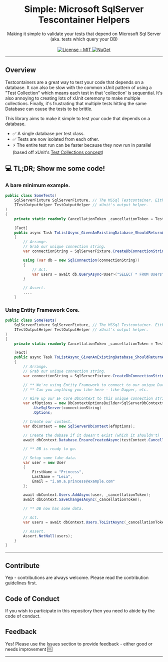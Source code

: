 <h1 align="center">Simple: Microsoft SqlServer Tescontainer Helpers</h1>

<div align="center">
  Making it simple to validate your tests that depend on Microsoft Sql Server (aka. tests which query your DB)
</div>

<br />

<div align="center">
    <!-- License -->
    <a href="https://choosealicense.com/licenses/mit/">
    <img src="https://img.shields.io/badge/License-MIT-blue.svg?style=flat-square" alt="License - MIT" />
    </a>
    <!-- NuGet -->
    <a href="https://www.nuget.org/packages/WorldDomination.SimpleTestcontainers.MsSql/">
    <img src="https://buildstats.info/nuget/WorldDomination.SimpleTestcontainers.MsSql" alt="NuGet" />
    </a>
</div>


---
## Overview

Testcontainers are a great way to test your code that depends on a database.
It can also be slow with the common xUnit pattern of using a "Test Collection" which means each test in that 'collection' is sequential.
It's also annoying to creating lots of xUnit ceremony to make multiple collections.
Finally, it's frustrating that multiple tests hitting the same Database can cause the tests to be brittle.

This library aims to make it simple to test your code that depends on a database.

- ✅ A single database per test class.
- ✅ Tests are now isolated from each other.
- ⚡ The entire test run can be faster because they now run in parallel (based off xUnit's [Test Collections concept](https://xunit.net/docs/running-tests-in-parallel#parallelism-in-test-frameworks))

## 💻 TL;DR; Show me some code!

### A bare minimum example.
```csharp
public class SomeTests(
    SqlServerFixture SqlServerFixture, // The MSSql Testcontainer. Either this simple one or your own custom one.
    ITestOutputHelper TestOutputHelper // xUnit's output helper.
)
{
    private static readonly CancellationToken _cancellationToken = TestContext.Current.CancellationToken;

    [Fact]
    public async Task ToListAsync_GivenAnExistingDatabase_ShouldReturnAllUsers()
    {
        // Arrange.
        // Grab our unique connection string.
        var connectionString = SqlServerFixture.CreateDbConnectionString(TestContext.Current, TestOutputHelper);

        using (var db = new SqlConnection(connectionString))
        {
            // Act.
            var users = await db.QueryAsync<User>("SELECT * FROM Users", cancellationToken: _cancellationToken).ToListAsync(_cancellationToken);
        }

        // Assert.
        ....
    }
```

### Using Entity Framework Core.
```csharp
public class SomeTests(
    SqlServerFixture SqlServerFixture, // The MSSql Testcontainer. Either this simple one or your own custom one.
    ITestOutputHelper TestOutputHelper // xUnit's output helper.
)
{
    private static readonly CancellationToken _cancellationToken = TestContext.Current.CancellationToken;

    [Fact]
    public async Task ToListAsync_GivenAnExistingDatabase_ShouldReturnAllUsers()
    {
        // Arrange.
        // Grab our unique connection string.
        var connectionString = SqlServerFixture.CreateDbConnectionString(TestContext.Current, TestOutputHelper);

        // ** We're using Entity Framework to connect to our unique Database instance.
        // ** Can you anything you like here - like Dapper, etc.

        // Wire up our EF Core DbContext to this unique connection string.
        var efOptions = new DbContextOptionsBuilder<SqlServerDbContext>()
            .UseSqlServer(connectionString)
            .Options;

        // Create our context.
        var dbContext = new SqlServerDbContext(efOptions);

        // Create the dabase if it doesn't exist (which it shouldn't)
        await dbContext.Database.EnsureCreatedAsync(testContext.CancellationToken);

        // ** DB is ready to go.

        // Setup some fake data.
        var user = new User
        {
            FirstName = "Princess",
            LastName = "Leia",
            Email = "i.am.a.princess@example.com"
        };

        await dbContext.Users.AddAsync(user, _cancellationToken);
        await dbContext.SaveChangesAsync(_cancellationToken);

        // ** DB now has some data.

        // Act.
        var users = await dbContext.Users.ToListAsync(_cancellationToken);

        // Assert.
        Assert.NotNull(users);
    }
}
```

---

## Contribute
Yep - contributions are always welcome. Please read the contribution guidelines first.

## Code of Conduct

If you wish to participate in this repository then you need to abide by the code of conduct.

## Feedback

Yes! Please use the Issues section to provide feedback - either good or needs improvement :cool:

---
